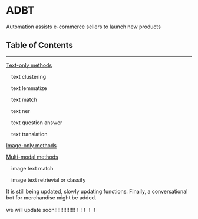 # ADBT
Automation assists e-commerce sellers to launch new products

## Table of Contents
* * *
[Text-only methods](https://github.com/xcxhy/ADBT/blob/main/Text_only)

&emsp;text clustering

&emsp;text lemmatize

&emsp;text match

&emsp;text ner

&emsp;text question answer

&emsp;text translation

[Image-only methods](https://github.com/xcxhy/ADBT/blob/main/Image_only)

[Multi-modal methods](https://github.com/xcxhy/ADBT/blob/main/Multi_modal)

&emsp;image text match

&emsp;image text retrievial or classify

It is still being updated, slowly updating functions. Finally, a conversational bot for merchandise might be added.

we will update soon!!!!!!!!!!!!!!！!！！！

